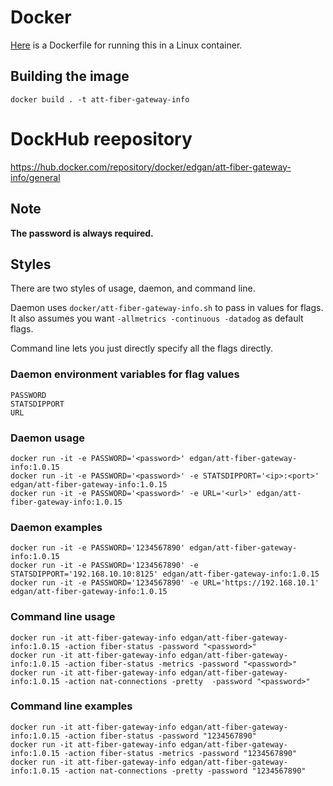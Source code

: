 # Docker
[Here](/Dockerfile) is a Dockerfile for running this in a Linux container.

## Building the image
```
docker build . -t att-fiber-gateway-info
```

# DockHub reepository
https://hub.docker.com/repository/docker/edgan/att-fiber-gateway-info/general

## Note
**The password is always required.**

## Styles
There are two styles of usage, daemon, and  command line.

Daemon uses `docker/att-fiber-gateway-info.sh` to pass in values for flags. It
also assumes you want `-allmetrics -continuous -datadog` as default flags.

Command line lets you just directly specify all the flags directly.

### Daemon environment variables for flag values
```
PASSWORD
STATSDIPPORT
URL
```

### Daemon usage
```
docker run -it -e PASSWORD='<password>' edgan/att-fiber-gateway-info:1.0.15
docker run -it -e PASSWORD='<password>' -e STATSDIPPORT='<ip>:<port>' edgan/att-fiber-gateway-info:1.0.15
docker run -it -e PASSWORD='<password>' -e URL='<url>' edgan/att-fiber-gateway-info:1.0.15
```

### Daemon examples
```
docker run -it -e PASSWORD='1234567890' edgan/att-fiber-gateway-info:1.0.15
docker run -it -e PASSWORD='1234567890' -e STATSDIPPORT='192.168.10.10:8125' edgan/att-fiber-gateway-info:1.0.15
docker run -it -e PASSWORD='1234567890' -e URL='https://192.168.10.1' edgan/att-fiber-gateway-info:1.0.15
```

### Command line usage
```
docker run -it att-fiber-gateway-info edgan/att-fiber-gateway-info:1.0.15 -action fiber-status -password "<password>"
docker run -it att-fiber-gateway-info edgan/att-fiber-gateway-info:1.0.15 -action fiber-status -metrics -password "<password>"
docker run -it att-fiber-gateway-info edgan/att-fiber-gateway-info:1.0.15 -action nat-connections -pretty  -password "<password>"
```

### Command line examples
```
docker run -it att-fiber-gateway-info edgan/att-fiber-gateway-info:1.0.15 -action fiber-status -password "1234567890"
docker run -it att-fiber-gateway-info edgan/att-fiber-gateway-info:1.0.15 -action fiber-status -metrics -password "1234567890"
docker run -it att-fiber-gateway-info edgan/att-fiber-gateway-info:1.0.15 -action nat-connections -pretty -password "1234567890"
```
